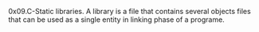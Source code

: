 0x09.C-Static libraries. A library is a file that contains several objects files that can be used as a single entity in linking phase of a programe.
